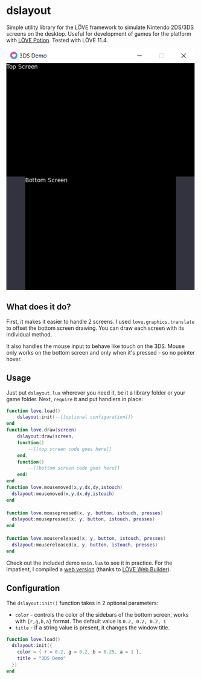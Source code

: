 # dslayout
Simple utility library for the LÖVE framework to simulate Nintendo 2DS/3DS screens on the desktop.
Useful for development of games for the platform with [LÖVE Potion](https://github.com/lovebrew/lovepotion). Tested with LÖVE 11.4.

![img.png](img.png)

## What does it do?
First, it makes it easier to handle 2 screens. I used `love.graphics.translate` to offset the bottom screen drawing. You can draw each screen with its individual method.

It also handles the mouse input to behave like touch on the 3DS. Mouse only works on the bottom screen and only when it's pressed - so no pointer hover.

## Usage
Just put `dslayout.lua` wherever you need it, be it a library folder or your game folder. Next, `require` it and put handlers in place:
```lua
function love.load()
    dslayout:init(--[[optional configuration]])
end
function love.draw(screen)
    dslayout:draw(screen,
    function() 
        --[[top screen code goes here]]
    end, 
    function()
        --[[bottom screen code goes here]] 
    end)
end
function love.mousemoved(x,y,dx,dy,istouch)
  dslayout:mousemoved(x,y,dx,dy,istouch)
end

function love.mousepressed(x, y, button, istouch, presses)
  dslayout:mousepressed(x, y, button, istouch, presses)
end

function love.mousereleased(x, y, button, istouch, presses)
  dslayout:mousereleased(x, y, button, istouch, presses)
end
```
Check out the included demo `main.lua` to see it in practice. For the impatient, I compiled a [web version](https://nawias.github.io/dslayout/) (thanks to [LÖVE Web Builder](https://schellingb.github.io/LoveWebBuilder/)).

## Configuration

The ``dslayout:init()`` function takes in 2 optional parameters: 
* `color` - controls the color of the sidebars of the bottom screen, works with `{r,g,b,a}` format. The default value is `0.2, 0.2, 0.2, 1` 
* `title` - if a string value is present, it changes the window title. 

```lua
function love.load()
  dslayout:init({
    color = { r = 0.2, g = 0.2, b = 0.25, a = 1 },
    title = "3DS Demo"
  })
end
```
